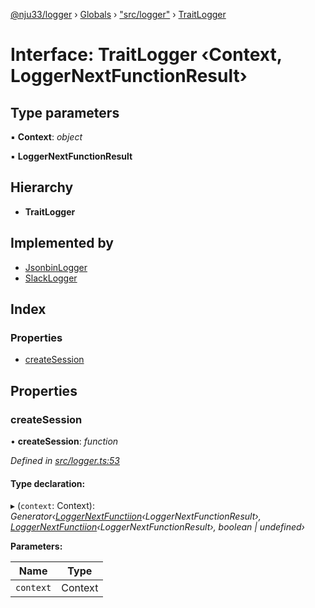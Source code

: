 [@nju33/logger](../README.md) › [Globals](../globals.md) › ["src/logger"](../modules/_src_logger_.md) › [TraitLogger](_src_logger_.traitlogger.md)

# Interface: TraitLogger ‹**Context, LoggerNextFunctionResult**›

## Type parameters

▪ **Context**: *object*

▪ **LoggerNextFunctionResult**

## Hierarchy

* **TraitLogger**

## Implemented by

* [JsonbinLogger](../classes/_src_jsonbin_logger_.jsonbinlogger.md)
* [SlackLogger](../classes/_src_slack_logger_.slacklogger.md)

## Index

### Properties

* [createSession](_src_logger_.traitlogger.md#createsession)

## Properties

###  createSession

• **createSession**: *function*

*Defined in [src/logger.ts:53](https://github.com/nju33/logger/blob/90e4448/src/logger.ts#L53)*

#### Type declaration:

▸ (`context`: Context): *Generator‹[LoggerNextFunctiion](../modules/_src_logger_.md#loggernextfunctiion)‹LoggerNextFunctionResult›, [LoggerNextFunctiion](../modules/_src_logger_.md#loggernextfunctiion)‹LoggerNextFunctionResult›, boolean | undefined›*

**Parameters:**

Name | Type |
------ | ------ |
`context` | Context |
